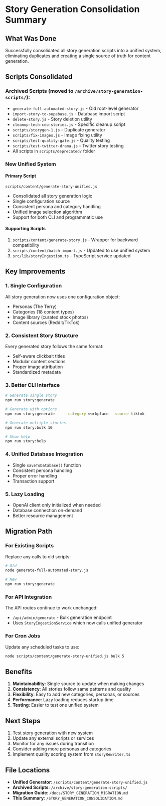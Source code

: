# Story Generation Consolidation Summary

## What Was Done

Successfully consolidated all story generation scripts into a unified system, eliminating duplicates and creating a single source of truth for content generation.

## Scripts Consolidated

### Archived Scripts (moved to `/archive/story-generation-scripts/`):

- `generate-full-automated-story.js` - Old root-level generator
- `import-story-to-supabase.js` - Database import script
- `delete-story.js` - Story deletion utility
- `cleanup-tech-ceo-stories.js` - Specific cleanup script
- `scripts/storygen-1.js` - Duplicate generator
- `scripts/fix-images.js` - Image fixing utility
- `scripts/test-quality-gate.js` - Quality testing
- `scripts/test-twitter-drama.js` - Twitter story testing
- All scripts in `scripts/deprecated/` folder

### New Unified System

#### Primary Script

`scripts/content/generate-story-unified.js`

- Consolidated all story generation logic
- Single configuration source
- Consistent persona and category handling
- Unified image selection algorithm
- Support for both CLI and programmatic use

#### Supporting Scripts

1. `scripts/content/generate-story.js` - Wrapper for backward compatibility
2. `scripts/content/batch-import.js` - Updated to use unified system
3. `src/lib/storyIngestion.ts` - TypeScript service updated

## Key Improvements

### 1. Single Configuration

All story generation now uses one configuration object:

- Personas (The Terry)
- Categories (18 content types)
- Image library (curated stock photos)
- Content sources (Reddit/TikTok)

### 2. Consistent Story Structure

Every generated story follows the same format:

- Self-aware clickbait titles
- Modular content sections
- Proper image attribution
- Standardized metadata

### 3. Better CLI Interface

```bash
# Generate single story
npm run story:generate

# Generate with options
npm run story:generate -- --category workplace --source tiktok

# Generate multiple stories
npm run story:bulk 10

# Show help
npm run story:help
```

### 4. Unified Database Integration

- Single `saveToDatabase()` function
- Consistent persona handling
- Proper error handling
- Transaction support

### 5. Lazy Loading

- OpenAI client only initialized when needed
- Database connection on-demand
- Better resource management

## Migration Path

### For Existing Scripts

Replace any calls to old scripts:

```bash
# Old
node generate-full-automated-story.js

# New
npm run story:generate
```

### For API Integration

The API routes continue to work unchanged:

- `/api/admin/generate` - Bulk generation endpoint
- Uses `StoryIngestionService` which now calls unified generator

### For Cron Jobs

Update any scheduled tasks to use:

```bash
node scripts/content/generate-story-unified.js bulk 5
```

## Benefits

1. **Maintainability**: Single source to update when making changes
2. **Consistency**: All stories follow same patterns and quality
3. **Flexibility**: Easy to add new categories, personas, or sources
4. **Performance**: Lazy loading reduces startup time
5. **Testing**: Easier to test one unified system

## Next Steps

1. Test story generation with new system
2. Update any external scripts or services
3. Monitor for any issues during transition
4. Consider adding more personas and categories
5. Implement quality scoring system from `storyRewriter.ts`

## File Locations

- **Unified Generator**: `/scripts/content/generate-story-unified.js`
- **Archived Scripts**: `/archive/story-generation-scripts/`
- **Migration Guide**: `/docs/STORY_GENERATION_MIGRATION.md`
- **This Summary**: `/STORY_GENERATION_CONSOLIDATION.md`
